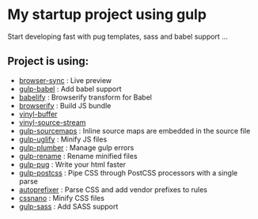 # My startup project using gulp

Start developing fast with pug templates, sass and babel support ...

## Project is using:
* [browser-sync](https://github.com/BrowserSync/browser-sync) : Live preview
* [gulp-babel](https://github.com/babel/gulp-babel) : Add babel support
* [babelify](https://github.com/babel/babelify) : Browserify transform for Babel
* [browserify](https://github.com/substack/node-browserify) : Build JS bundle
* [vinyl-buffer](https://github.com/hughsk/vinyl-buffer)
* [vinyl-source-stream](https://github.com/hughsk/vinyl-source-stream)
* [gulp-sourcemaps](https://github.com/floridoo/gulp-sourcemaps) : Inline source maps are embedded in the source file
* [gulp-uglify](https://github.com/terinjokes/gulp-uglify) : Minify JS files
* [gulp-plumber](https://github.com/floatdrop/gulp-plumber) : Manage gulp errors
* [gulp-rename](https://github.com/hparra/gulp-rename) : Rename minified files
* [gulp-pug](https://github.com/jamen/gulp-pug) : Write your html faster
* [gulp-postcss](https://github.com/postcss/gulp-postcss) : Pipe CSS through PostCSS processors with a single parse
* [autoprefixer](https://github.com/postcss/autoprefixer) : Parse CSS and add vendor prefixes to rules
* [cssnano](https://github.com/ben-eb/cssnano) : Minify CSS files
* [gulp-sass](https://github.com/dlmanning/gulp-sass) : Add SASS support
